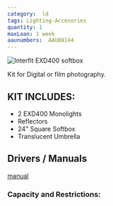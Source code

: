 ```yaml
---
category:  ld
tags: Lighting-Accesories
quantity: 1
maxLoan: 1 week
aaunumbers:  AAU88144
---
```

![Interfit EXD400 softbox](https://www.bhphotovideo.com/images/fb/Interfit_INT491_EXD400_Softbox_Umbrella_Kit_621586.jpg)

Kit for Digital or film photography.

## KIT INCLUDES:
- 2 EXD400 Monolights
- Reflectors
- 24" Square Softbox
- Translucent Umbrella

## Drivers / Manuals
[manual](https://www.bhphotovideo.com/lit_files/101248.pdf)



### Capacity and Restrictions:
